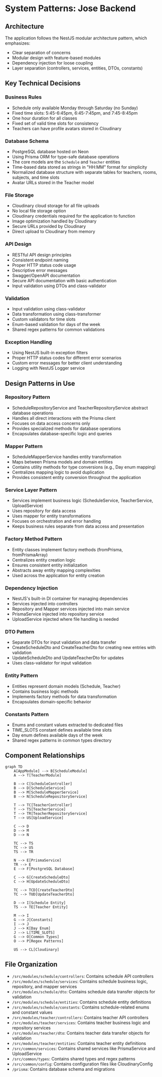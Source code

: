 # System Patterns: Jose Backend

## Architecture

The application follows the NestJS modular architecture pattern, which emphasizes:

- Clear separation of concerns
- Modular design with feature-based modules
- Dependency injection for loose coupling
- Layer separation (controllers, services, entities, DTOs, constants)

## Key Technical Decisions

### Business Rules

- Schedule only available Monday through Saturday (no Sunday)
- Fixed time slots: 5:45-6:45pm, 6:45-7:45pm, and 7:45-8:45pm
- One hour duration for all classes
- Fixed set of valid time slots for consistency
- Teachers can have profile avatars stored in Cloudinary

### Database Schema

- PostgreSQL database hosted on Neon
- Using Prisma ORM for type-safe database operations
- The core models are the `Schedule` and `Teacher` entities
- Time-based data stored as strings in "HH:MM" format for simplicity
- Normalized database structure with separate tables for teachers, rooms, subjects, and time slots
- Avatar URLs stored in the Teacher model

### File Storage

- Cloudinary cloud storage for all file uploads
- No local file storage option
- Cloudinary credentials required for the application to function
- Image optimization handled by Cloudinary
- Secure URLs provided by Cloudinary
- Direct upload to Cloudinary from memory

### API Design

- RESTful API design principles
- Consistent endpoint naming
- Proper HTTP status code usage
- Descriptive error messages
- Swagger/OpenAPI documentation
- Secure API documentation with basic authentication
- Input validation using DTOs and class-validator

### Validation

- Input validation using class-validator
- Data transformation using class-transformer
- Custom validators for time slots
- Enum-based validation for days of the week
- Shared regex patterns for common validations

### Exception Handling

- Using NestJS built-in exception filters
- Proper HTTP status codes for different error scenarios
- Custom error messages for better client understanding
- Logging with NestJS Logger service

## Design Patterns in Use

### Repository Pattern

- ScheduleRepositoryService and TeacherRepositoryService abstract database operations
- Handles all direct interactions with the Prisma client
- Focuses on data access concerns only
- Provides specialized methods for database operations
- Encapsulates database-specific logic and queries

### Mapper Pattern

- ScheduleMapperService handles entity transformation
- Maps between Prisma models and domain entities
- Contains utility methods for type conversions (e.g., Day enum mapping)
- Centralizes mapping logic to avoid duplication
- Provides consistent entity conversion throughout the application

### Service Layer Pattern

- Services implement business logic (ScheduleService, TeacherService, UploadService)
- Uses repository for data access
- Uses mapper for entity transformations
- Focuses on orchestration and error handling
- Keeps business rules separate from data access and presentation

### Factory Method Pattern

- Entity classes implement factory methods (fromPrisma, fromPrismaArray)
- Centralizes entity creation logic
- Ensures consistent entity initialization
- Abstracts away entity mapping complexities
- Used across the application for entity creation

### Dependency Injection

- NestJS's built-in DI container for managing dependencies
- Services injected into controllers
- Repository and Mapper services injected into main service
- PrismaService injected into repository service
- UploadService injected where file handling is needed

### DTO Pattern

- Separate DTOs for input validation and data transfer
- CreateScheduleDto and CreateTeacherDto for creating new entries with validation
- UpdateScheduleDto and UpdateTeacherDto for updates
- Uses class-validator for input validation

### Entity Pattern

- Entities represent domain models (Schedule, Teacher)
- Contains business logic methods
- Implements factory methods for data transformation
- Encapsulates domain-specific behavior

### Constants Pattern

- Enums and constant values extracted to dedicated files
- TIME_SLOTS constant defines available time slots
- Day enum defines available days of the week
- Shared regex patterns in common types directory

## Component Relationships

```mermaid
graph TD
    A[AppModule] --> B[ScheduleModule]
    A --> T[TeacherModule]

    B --> C[ScheduleController]
    B --> D[ScheduleService]
    B --> M[ScheduleMapperService]
    B --> N[ScheduleRepositoryService]

    T --> TC[TeacherController]
    T --> TS[TeacherService]
    T --> TR[TeacherRepositoryService]
    T --> US[UploadService]

    C --> D
    D --> M
    D --> N

    TC --> TS
    TC --> US
    TS --> TR

    N --> E[PrismaService]
    TR --> E
    E --> F[PostgreSQL Database]

    C --> G[CreateScheduleDto]
    C --> H[UpdateScheduleDto]

    TC --> TCD[CreateTeacherDto]
    TC --> TUD[UpdateTeacherDto]

    D --> I[Schedule Entity]
    TS --> TE[Teacher Entity]

    M --> I
    G --> J[Constants]
    I --> J
    J --> K[Day Enum]
    J --> L[TIME_SLOTS]
    G --> O[Common Types]
    O --> P[Regex Patterns]

    US --> CL[Cloudinary]
```

## File Organization

- `/src/modules/schedule/controllers`: Contains schedule API controllers
- `/src/modules/schedule/services`: Contains schedule business logic, repository, and mapper services
- `/src/modules/schedule/dto`: Contains schedule data transfer objects for validation
- `/src/modules/schedule/entities`: Contains schedule entity definitions
- `/src/modules/schedule/constants`: Contains schedule-related enums and constant values
- `/src/modules/teacher/controllers`: Contains teacher API controllers
- `/src/modules/teacher/services`: Contains teacher business logic and repository services
- `/src/modules/teacher/dto`: Contains teacher data transfer objects for validation
- `/src/modules/teacher/entities`: Contains teacher entity definitions
- `/src/common/services`: Contains shared services like PrismaService and UploadService
- `/src/common/types`: Contains shared types and regex patterns
- `/src/common/config`: Contains configuration files like CloudinaryConfig
- `/prisma`: Contains database schema and migrations
